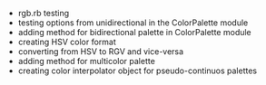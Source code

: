 * rgb.rb testing
* testing options from unidirectional in the ColorPalette module
* adding method for bidirectional palette in ColorPalette module
* creating HSV color format
* converting from HSV to RGV and vice-versa
* adding method for multicolor palette
* creating color interpolator object for pseudo-continuos palettes